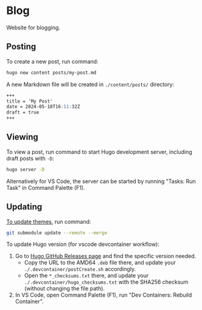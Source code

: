 # Blog

Website for blogging.

## Posting

To create a new post, run command:

```bash
hugo new content posts/my-post.md
```

A new Markdown file will be created in `./content/posts/` directory:

```md
+++
title = 'My Post'
date = 2024-05-18T16:11:32Z
draft = true
+++
```

## Viewing

To view a post, run command to start Hugo development server, including draft posts with `-D`:

```bash
hugo server -D
```

Alternatively for VS Code, the server can be started by running "Tasks: Run Task" in Command Palette (F1).

## Updating

[To update themes](https://github.com/adityatelange/hugo-PaperMod/wiki/Installation#installingupdating-papermod), run command:

```bash
git submodule update --remote --merge
```

To update Hugo version (for vscode devcontainer workflow):

1. Go to [Hugo GitHub Releases page](https://github.com/gohugoio/hugo/releases) and find the specific version needed.
    - Copy the URL to the AMD64 `.deb` file there, and update your `./.devcontainer/postCreate.sh` accordingly.
    - Open the `*_checksums.txt` there, and update your `./.devcontainer/hugo_checksums.txt` with the SHA256 checksum (without changing the file path).
2. In VS Code, open Command Palette (F1), run "Dev Containers: Rebuild Container".
